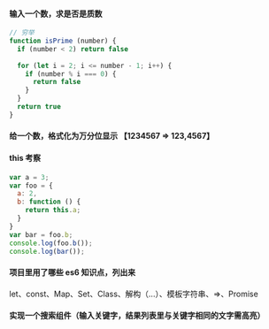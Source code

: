 #### 输入一个数，求是否是质数
```js
// 穷举
function isPrime (number) {
  if (number < 2) return false
  
  for (let i = 2; i <= number - 1; i++) {
    if (number % i === 0) {
      return false
    }
  }
  return true
}
```
#### 给一个数，格式化为万分位显示 【1234567 => 123,4567】

#### this 考察
```js
var a = 3;
var foo = {
  a: 2,
  b: function () {
    return this.a;
  }
}
var bar = foo.b;
console.log(foo.b());
console.log(bar());
```
#### 项目里用了哪些 es6 知识点，列出来
let、const、Map、Set、Class、解构（...）、模板字符串、=>、Promise
#### 实现一个搜索组件（输入关键字，结果列表里与关键字相同的文字需高亮）
